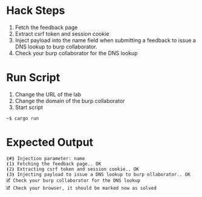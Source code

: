 # Hack Steps

1. Fetch the feedback page
2. Extract csrf token and session cookie
3. Inject payload into the name field when submitting a feedback to issue a DNS lookup to burp collaborator.
4. Check your burp collaborator for the DNS lookup


# Run Script

1. Change the URL of the lab
2. Change the domain of the burp collaborator
3. Start script

```
~$ cargo run
```

# Expected Output

```
⟪#⟫ Injection parameter: name
⦗1⦘ Fetching the feedback page.. OK
⦗2⦘ Extracting csrf token and session cookie.. OK
⦗3⦘ Injecting payload to issue a DNS lookup to burp ollaborator.. OK
🗹 Check your burp collaborator for the DNS lookup
🗹 Check your browser, it should be marked now as solved
```

